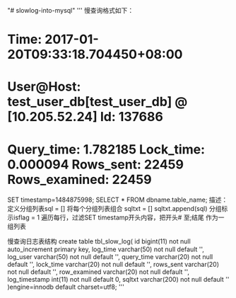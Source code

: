 "# slowlog-into-mysql" 
'''
慢查询格式如下：
# Time: 2017-01-20T09:33:18.704450+08:00
# User@Host: test_user_db[test_user_db] @  [10.205.52.24]  Id: 137686
# Query_time: 1.782185  Lock_time: 0.000094 Rows_sent: 22459  Rows_examined: 22459
SET timestamp=1484875998;
SELECT * FROM dbname.table_name;
描述：
定义分组列表sql = []
将每个分组列表组合 sqltxt = []
sqltxt.append(sql)
分组标示isflag = 1
遍历每行，过滤SET timestamp开头内容，把开头# 至;结尾 作为一组列表

慢查询日志表结构
create table tbl_slow_log(
id bigint(11) not null auto_increment primary key,
log_time varchar(50) not null default '',
log_user varchar(50) not null default '',
query_time varchar(20) not null default '',
lock_time varchar(20) not null default '',
rows_sent varchar(20) not null default '',
row_examined varchar(20) not null default '',
log_timestamp int(11) not null default 0,
sqltxt varchar(200) not null default ''
)engine=innodb default charset=utf8;
'''

